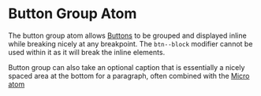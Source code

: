 # Button Group Atom

The button group atom allows [Buttons](btn) to be grouped and displayed inline while breaking nicely at any breakpoint. The `btn--block` modifier cannot be used within it as it will break the inline elements.

Button group can also take an optional caption that is essentially a nicely spaced area at the bottom for a paragraph, often combined with the [Micro atom](micro)
